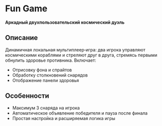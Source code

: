 # Fun Game

**Аркадный двухпользовательский космический дуэль**

## Описание
Динамичная локальная мультиплеер‑игра: два игрока управляют космическими кораблями и стреляют друг в друга, стремясь первыми обнулить здоровье противника. Включает:
- Отрисовку фона и спрайтов  
- Обработку столкновений снарядов  
- Отображение панели здоровья  

## Особенности
- Максимум 3 снаряда на игрока  
- Автоматическое объявление победителя и пауза после финала  
- Простая настройка и расширяемая логика игры